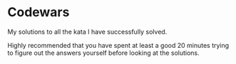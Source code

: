 # Codewars
My solutions to all the kata I have successfully solved.

Highly recommended that you have spent at least a good 20 minutes trying to figure out the answers yourself before looking at the solutions.

